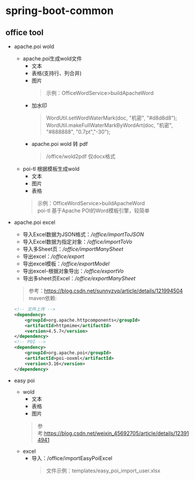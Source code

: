# spring-boot-common

## office tool

- apache.poi wold
    - apache.poi生成wold文件
        - 文本
        - 表格(支持行、列合并)
        - 图片
            > 示例：OfficeWordService>buildApacheWord
        - 加水印
            > WordUtil.setWordWaterMark(doc, "机密", "#d8d8d8");  
            WordUtil.makeFullWaterMarkByWordArt(doc, "机密", "#888888", "0.7pt","-30");
        - apache.poi wold 转 pdf
            > /office/wold2pdf 仅docx格式 
    - poi-tl 根据模板生成wold
        - 文本
        - 图片
        - 表格
        > 示例：OfficeWordService>buildApacheWord  
        poi-tl 基于Apache POI的Word模板引擎，较简单
    
- apache.poi excel
    - 导入Excel数据为JSON格式：_/office/importToJSON_
    - 导入Excel数据为指定对象：_/office/importToVo_
    - 导入多Sheet页：_/office/importManySheet_
    - 导出excel：_/office/export_
    - 导出excel模板：_/office/exportModel_
    - 导出excel-根据对象导出：_/office/exportVo_
    - 导出多sheet页Excel：_/office/exportManySheet_

    > 参考：<https://blog.csdn.net/sunnyzyq/article/details/121994504>  
    maven依赖:
    ````xml
    <!-- 文件上传 -->
    <dependency>
        <groupId>org.apache.httpcomponents</groupId>
        <artifactId>httpmime</artifactId>
        <version>4.5.7</version>
    </dependency>
    <!-- POI -->
    <dependency>
        <groupId>org.apache.poi</groupId>
        <artifactId>poi-ooxml</artifactId>
        <version>3.16</version>
    </dependency>
    ````
- easy poi 
    - wold
        - 文本
        - 表格
        - 图片
        > 参考:<https://blog.csdn.net/weixin_45692705/article/details/123914941>
    - excel
        - 导入：/office/importEasyPoiExcel  
            > 文件示例：templates/easy_poi_import_user.xlsx



